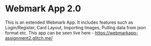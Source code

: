 Webmark App 2.0
==============================

This is an extended Webmark App.
It includes features such as Login/Register, Card Layout, Importing Images, Pulling data from json format etc.
This app can be seen live here - https://webmarkapp-assignment2.glitch.me/
